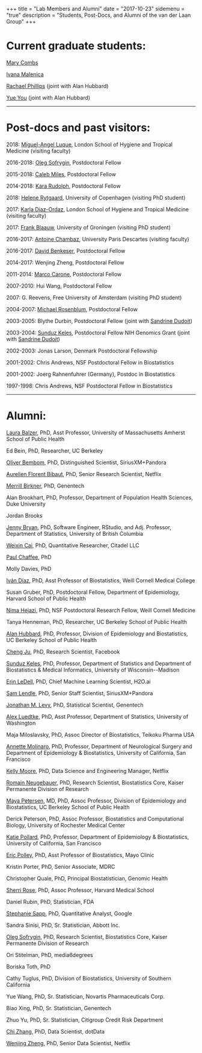 +++
title = "Lab Members and Alumni"
date = "2017-10-23"
sidemenu = "true"
description = "Students, Post-Docs, and Alumni of the van der Laan Group"
+++

# Current graduate students:

[Mary Combs](https://scholar.google.com/citations?hl=en&user=wre9B6sAAAAJ&view_op=list_works&gmla=AJsN-F7yLy66KA7lFtgbplbfWLjT8wqTkTudorfbQorsulKooTCXEZ68qpORwUdNeERtJ5oT1CIMv9qQInTxV50LbAnFaTmoTw)

[Ivana Malenica](https://scholar.google.com/citations?user=kysY8qoAAAAJ&hl=en&oi=ao)

[Rachael Phillips](https://www.linkedin.com/in/rachaelvphillips) (joint with
Alan Hubbard)

[Yue You](https://www.linkedin.com/in/yue-you/) (joint with Alan Hubbard)

---

# Post-docs and past visitors:

2018: [Miguel-Angel
Luque](https://www.lshtm.ac.uk/aboutus/people/luque.miguel-angel), London School
of Hygiene and Tropical Medicine (visiting faculty)

2016-2018: [Oleg Sofrygin](https://divisionofresearch.kaiserpermanente.org/researchers/sofrygin-oleg), Postdoctoral Fellow

2015-2018: [Caleb Miles](https://calebhmiles.github.io/), Postdoctoral Fellow

2014-2018: [Kara Rudolph](http://www.biostat.jhsph.edu/~krudolph/), Postdoctoral
Fellow

2018: [Helene
Rytgaard](https://www.linkedin.com/in/helene-charlotte-rytgaard-996341134/),
University of Copenhagen (visiting PhD student)

2017: [Karla
Diaz-Ordaz](ihttps://www.lshtm.ac.uk/aboutus/people/diaz-ordaz.karla), London
School of Hygiene and Tropical Medicine (visiting faculty)

2017: [Frank Blaauw](https://netlify.frbl.eu/), University of Groningen
(visiting PhD student)

2016-2017: [Antoine Chambaz]( http://helios.mi.parisdescartes.fr/~chambaz),
University Paris Descartes (visiting faculty)

2016-2017: [David Benkeser](http://www.benkeserstatistics.com/), Postdoctoral
Fellow

2014-2017: Wenjing Zheng, Postdoctoral Fellow

2011-2014: [Marco Carone](http://www.marcocarone.com/), Postdoctoral Fellow

2007-2010: Hui Wang, Postdoctoral Fellow

2007: G. Reevens, Free University of Amsterdam (visiting PhD student)

2004-2007: [Michael Rosenblum](https://mrosenblumbiostat.wordpress.com/),
Postdoctoral Fellow

2003-2005: Blythe Durbin, Postdoctoral Fellow (joint with [Sandrine
Dudoit](https://www.stat.berkeley.edu/~sandrine/))

2003-2004: [Sunduz Keles](http://www.sunduzkeles.org/), Postdoctoral Fellow NIH
Genomics Grant (joint with [Sandrine
Dudoit](https://www.stat.berkeley.edu/~sandrine/))

2002-2003: Jonas Larson, Denmark Postdoctoral Fellowship

2001-2002: Chris Andrews, NSF Postdoctoral Fellow in Biostatistics

2001-2002: Joerg Rahnenfuhrer (Germany), Postdoc in Biostatistics

1997-1998: Chris Andrews, NSF Postdoctoral Fellow in Biostatistics

---

# Alumni:

[Laura Balzer](https://www.umass.edu/sphhs/person/faculty/laura-b-balzer), PhD,
Asst Professor, University of Massachusetts Amherst School of Public Health

Ed Bein, PhD, Researcher, UC Berkeley

[Oliver Bembom](https://www.linkedin.com/in/oliver-bembom-aa90533/), PhD,
Distinguished Scientist, SiriusXM+Pandora

[Aurelien Florent Bibaut](https://www.linkedin.com/in/aurelien-bibaut/), PhD,
Senior Research Scientist, Netflix

[Merrill Birkner](http://www.linkedin.com/pub/merrill-birkner/3/64/7b0), PhD,
Genentech

Alan Brookhart, PhD, Professor, Department of Population Health Sciences, Duke
University

Jordan Brooks

[Jenny Bryan](https://jennybryan.org/about/), PhD, Software Engineer, RStudio,
and Adj. Professor, Department of Statistics, University of British Columbia

[Weixin Cai](https://statistics.berkeley.edu/~wcai/), PhD, Quantitative
Researcher, Citadel LLC

[Paul Chaffee](https://www.linkedin.com/in/paulchaffee/), PhD

Molly Davies, PhD

[Iván Díaz](http://vivo.med.cornell.edu/display/cwid-ild2005), PhD, Asst
Professor of Biostatistics, Weill Cornell Medical College

Susan Gruber, PhD, Postdoctoral Fellow, Department of Epidemiology, Harvard
School of Public Health

[Nima Hejazi](https://nimahejazi.org), PhD, NSF Postdoctoral Research Fellow,
Weill Cornell Medicine

Tanya Henneman, PhD, Researcher, UC Berkeley School of Public Health

[Alan Hubbard](http://sph.berkeley.edu/alan-hubbard), PhD, Professor, Division
of Epidemiology and Biostatistics, UC Berkeley School of Public Health

[Cheng Ju](https://jucheng1992.github.io/), PhD, Research Scientist, Facebook

[Sunduz Keles](http://www.sunduzkeles.org/), PhD, Professor, Department of
Statistics and Department of Biostatistics & Medical Informatics, University of
Wisconsin--Madison

[Erin LeDell](https://www.linkedin.com/in/erin-ledell), PhD, Chief Machine
Learning Scientist, H2O.ai

[Sam Lendle](https://www.linkedin.com/in/samlendle/), PhD, Senior Staff
Scientist, SiriusXM+Pandora

[Jonathan M. Levy](https://www.linkedin.com/in/jonathanmarklevy/), PhD,
Statistical Scientist, Genentech

[Alex Luedtke](http://www.alexluedtke.com/), PhD, Asst Professor, Department of
Statistics, University of Washington

Maja Miloslavsky, PhD, Assoc Director of Biostatistics, Teikoku Pharma USA

[Annette Molinaro](https://profiles.ucsf.edu/annette.molinaro), PhD, Professor,
Department of Neurological Surgery and Department of Epidemiology
& Biostatistics, University of California, San Francisco

[Kelly Moore](https://www.linkedin.com/in/kellylmoore1/), PhD, Data Science
and Engineering Manager, Netflix

[Romain
Neugebauer](https://divisionofresearch.kaiserpermanente.org/researchers/neugebauer-romain),
PhD, Research Scientist, Biostatistics Core, Kaiser Permanente Division of
Research

[Maya Petersen](http://sph.berkeley.edu/maya-petersen), MD, PhD, Assoc
Professor, Division of Epidemiology and Biostatistics, UC Berkeley School of
Public Health

Derick Peterson, PhD, Assoc Professor, Biostatistics and Computational Biology,
University of Rochester Medical Center

[Katie Pollard](http://docpollard.org/), PhD, Professor, Department of
Epidemiology & Biostatistics, University of California, San Francisco

[Eric Polley](https://www.mayo.edu/research/faculty/polley-eric-c-ph-d/bio-20316771),
PhD, Asst Professor of Biostatistics, Mayo Clinic

Kristin Porter, PhD, Senior Associate, MDRC

Christopher Quale, PhD, Principal Biostatistician, Genomic Health

[Sherri Rose](http://drsherrirose.com/), PhD, Assoc Professor, Harvard Medical
School

Daniel Rubin, PhD, Statistician, FDA

[Stephanie Sapp](http://www.stephaniesapp.com/), PhD, Quantitative Analyst,
Google

Sandra Sinisi, PhD, Sr. Statistician, Abbott Inc.

[Oleg
Sofrygin](https://divisionofresearch.kaiserpermanente.org/researchers/sofrygin-oleg),
PhD, Research Scientist, Biostatistics Core, Kaiser Permanente Division of
Research

Ori Stitelman, PhD, media6degrees

Boriska Toth, PhD

Cathy Tuglus, PhD, Division of Biostatistics, University of Southern California

Yue Wang, PhD, Sr. Statistician, Novartis Pharmaceuticals Corp.

Biao Xing, PhD, Sr. Statistician, Genentech

Zhuo Yu, PhD, Sr. Statistician, Citigroup Credit Risk Department

[Chi Zhang](https://www.linkedin.com/in/chi-zhang-83b59195/), PhD, Data
Scientist, dotData

[Wenjing Zheng](https://www.linkedin.com/in/wenjing-zheng-3b779452/), PhD,
Senior Data Scientist, Netflix
